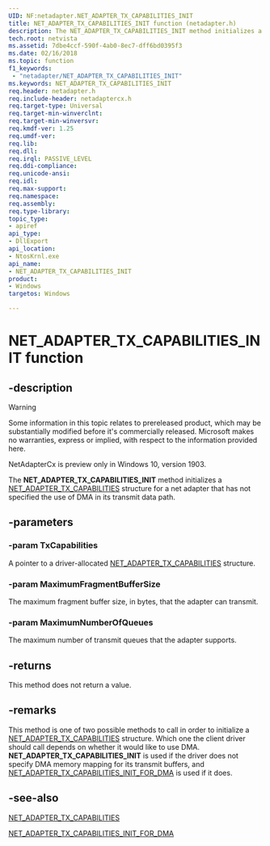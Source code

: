 ```yaml
---
UID: NF:netadapter.NET_ADAPTER_TX_CAPABILITIES_INIT
title: NET_ADAPTER_TX_CAPABILITIES_INIT function (netadapter.h)
description: The NET_ADAPTER_TX_CAPABILITIES_INIT method initializes a NET_ADAPTER_TX_CAPABILITIES structure for a net adapter that has not specified the use of DMA in its transmit data path.
tech.root: netvista
ms.assetid: 7dbe4ccf-590f-4ab0-8ec7-dff6bd0395f3
ms.date: 02/16/2018
ms.topic: function
f1_keywords:
 - "netadapter/NET_ADAPTER_TX_CAPABILITIES_INIT"
ms.keywords: NET_ADAPTER_TX_CAPABILITIES_INIT
req.header: netadapter.h
req.include-header: netadaptercx.h
req.target-type: Universal
req.target-min-winverclnt:
req.target-min-winversvr:
req.kmdf-ver: 1.25
req.umdf-ver:
req.lib:
req.dll:
req.irql: PASSIVE_LEVEL
req.ddi-compliance:
req.unicode-ansi:
req.idl:
req.max-support:
req.namespace:
req.assembly:
req.type-library: 
topic_type: 
- apiref
api_type: 
- DllExport
api_location:
- NtosKrnl.exe
api_name: 
- NET_ADAPTER_TX_CAPABILITIES_INIT
product:
- Windows
targetos: Windows

---
```


# NET_ADAPTER_TX_CAPABILITIES_INIT function


## -description
> [!WARNING]
> Some information in this topic relates to prereleased product, which may be substantially modified before it's commercially released. Microsoft makes no warranties, express or implied, with respect to the information provided here.
>
> NetAdapterCx is preview only in Windows 10, version 1903.

The **NET_ADAPTER_TX_CAPABILITIES_INIT** method initializes a [NET_ADAPTER_TX_CAPABILITIES](ns-netadapter-_net_adapter_tx_capabilities.md) structure for a net adapter that has not specified the use of DMA in its transmit data path.

## -parameters

### -param TxCapabilities
A pointer to a driver-allocated [NET_ADAPTER_TX_CAPABILITIES](ns-netadapter-_net_adapter_tx_capabilities.md) structure.

### -param MaximumFragmentBufferSize
The maximum fragment buffer size, in bytes, that the adapter can transmit.

### -param MaximumNumberOfQueues
The maximum number of transmit queues that the adapter supports.

## -returns
This method does not return a value.

## -remarks
This method is one of two possible methods to call in order to initialize a [NET_ADAPTER_TX_CAPABILITIES](ns-netadapter-_net_adapter_tx_capabilities.md) structure. Which one the client driver should call depends on whether it would like to use DMA. **NET_ADAPTER_TX_CAPABILITIES_INIT** is used if the driver does not specify DMA memory mapping for its transmit buffers, and [NET_ADAPTER_TX_CAPABILITIES_INIT_FOR_DMA](nf-netadapter-net_adapter_tx_capabilities_init_for_dma.md) is used if it does.



## -see-also
[NET_ADAPTER_TX_CAPABILITIES](ns-netadapter-_net_adapter_tx_capabilities.md)

[NET_ADAPTER_TX_CAPABILITIES_INIT_FOR_DMA](nf-netadapter-net_adapter_tx_capabilities_init_for_dma.md)
